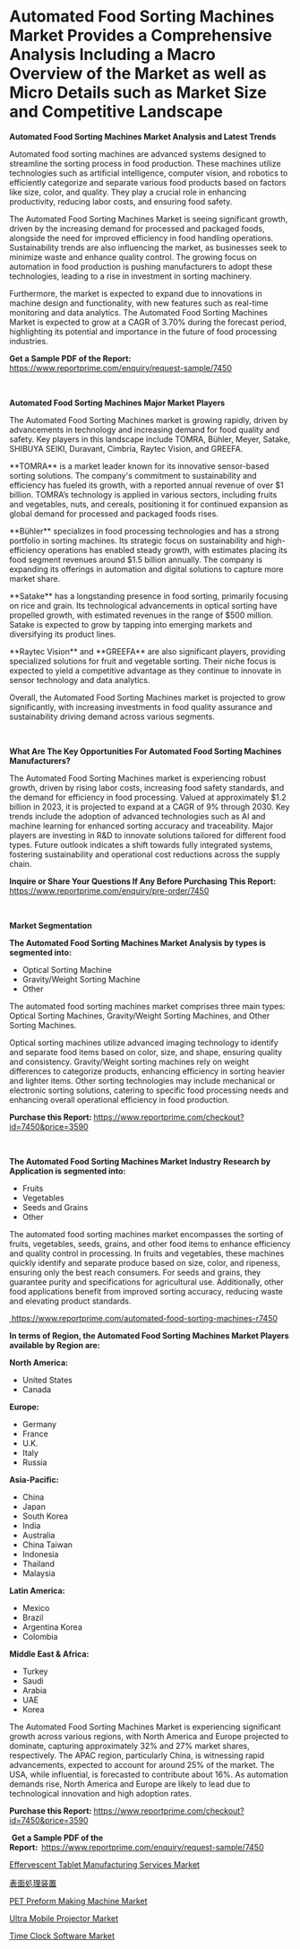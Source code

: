 <p><h1>Automated Food Sorting Machines Market Provides a Comprehensive Analysis Including a Macro Overview of the Market as well as Micro Details such as Market Size and Competitive Landscape</h1></p><p><strong>Automated Food Sorting Machines Market Analysis and Latest Trends</strong></p>
<p><p>Automated food sorting machines are advanced systems designed to streamline the sorting process in food production. These machines utilize technologies such as artificial intelligence, computer vision, and robotics to efficiently categorize and separate various food products based on factors like size, color, and quality. They play a crucial role in enhancing productivity, reducing labor costs, and ensuring food safety.</p><p>The Automated Food Sorting Machines Market is seeing significant growth, driven by the increasing demand for processed and packaged foods, alongside the need for improved efficiency in food handling operations. Sustainability trends are also influencing the market, as businesses seek to minimize waste and enhance quality control. The growing focus on automation in food production is pushing manufacturers to adopt these technologies, leading to a rise in investment in sorting machinery.</p><p>Furthermore, the market is expected to expand due to innovations in machine design and functionality, with new features such as real-time monitoring and data analytics. The Automated Food Sorting Machines Market is expected to grow at a CAGR of 3.70% during the forecast period, highlighting its potential and importance in the future of food processing industries.</p></p>
<p><strong>Get a Sample PDF of the Report:&nbsp;</strong> <a href="https://www.reportprime.com/enquiry/request-sample/7450">https://www.reportprime.com/enquiry/request-sample/7450</a></p>
<p>&nbsp;</p>
<p><strong>Automated Food Sorting Machines Major Market Players</strong></p>
<p><p>The Automated Food Sorting Machines market is growing rapidly, driven by advancements in technology and increasing demand for food quality and safety. Key players in this landscape include TOMRA, Bühler, Meyer, Satake, SHIBUYA SEIKI, Duravant, Cimbria, Raytec Vision, and GREEFA. </p><p>**TOMRA** is a market leader known for its innovative sensor-based sorting solutions. The company's commitment to sustainability and efficiency has fueled its growth, with a reported annual revenue of over $1 billion. TOMRA’s technology is applied in various sectors, including fruits and vegetables, nuts, and cereals, positioning it for continued expansion as global demand for processed and packaged foods rises.</p><p>**Bühler** specializes in food processing technologies and has a strong portfolio in sorting machines. Its strategic focus on sustainability and high-efficiency operations has enabled steady growth, with estimates placing its food segment revenues around $1.5 billion annually. The company is expanding its offerings in automation and digital solutions to capture more market share.</p><p>**Satake** has a longstanding presence in food sorting, primarily focusing on rice and grain. Its technological advancements in optical sorting have propelled growth, with estimated revenues in the range of $500 million. Satake is expected to grow by tapping into emerging markets and diversifying its product lines.</p><p>**Raytec Vision** and **GREEFA** are also significant players, providing specialized solutions for fruit and vegetable sorting. Their niche focus is expected to yield a competitive advantage as they continue to innovate in sensor technology and data analytics.</p><p>Overall, the Automated Food Sorting Machines market is projected to grow significantly, with increasing investments in food quality assurance and sustainability driving demand across various segments.</p></p>
<p>&nbsp;</p>
<p><strong>What Are The Key Opportunities For Automated Food Sorting Machines Manufacturers?</strong></p>
<p><p>The Automated Food Sorting Machines market is experiencing robust growth, driven by rising labor costs, increasing food safety standards, and the demand for efficiency in food processing. Valued at approximately $1.2 billion in 2023, it is projected to expand at a CAGR of 9% through 2030. Key trends include the adoption of advanced technologies such as AI and machine learning for enhanced sorting accuracy and traceability. Major players are investing in R&D to innovate solutions tailored for different food types. Future outlook indicates a shift towards fully integrated systems, fostering sustainability and operational cost reductions across the supply chain.</p></p>
<p><strong>Inquire or Share Your Questions If Any Before Purchasing This Report:</strong> <a href="https://www.reportprime.com/enquiry/pre-order/7450">https://www.reportprime.com/enquiry/pre-order/7450</a></p>
<p>&nbsp;</p>
<p><strong>Market Segmentation</strong></p>
<p><strong>The Automated Food Sorting Machines Market Analysis by types is segmented into:</strong></p>
<p><ul><li>Optical Sorting Machine</li><li>Gravity/Weight Sorting Machine</li><li>Other</li></ul></p>
<p><p>The automated food sorting machines market comprises three main types: Optical Sorting Machines, Gravity/Weight Sorting Machines, and Other Sorting Machines. </p><p>Optical sorting machines utilize advanced imaging technology to identify and separate food items based on color, size, and shape, ensuring quality and consistency. Gravity/Weight sorting machines rely on weight differences to categorize products, enhancing efficiency in sorting heavier and lighter items. Other sorting technologies may include mechanical or electronic sorting solutions, catering to specific food processing needs and enhancing overall operational efficiency in food production.</p></p>
<p><strong>Purchase this Report:&nbsp;</strong><a href="https://www.reportprime.com/checkout?id=7450&price=3590">https://www.reportprime.com/checkout?id=7450&price=3590</a></p>
<p>&nbsp;</p>
<p><strong>The Automated Food Sorting Machines Market Industry Research by Application is segmented into:</strong></p>
<p><ul><li>Fruits</li><li>Vegetables</li><li>Seeds and Grains</li><li>Other</li></ul></p>
<p><p>The automated food sorting machines market encompasses the sorting of fruits, vegetables, seeds, grains, and other food items to enhance efficiency and quality control in processing. In fruits and vegetables, these machines quickly identify and separate produce based on size, color, and ripeness, ensuring only the best reach consumers. For seeds and grains, they guarantee purity and specifications for agricultural use. Additionally, other food applications benefit from improved sorting accuracy, reducing waste and elevating product standards.</p></p>
<p><a href="https://www.reportprime.com/automated-food-sorting-machines-r7450">&nbsp;https://www.reportprime.com/automated-food-sorting-machines-r7450</a></p>
<p><strong>In terms of Region, the Automated Food Sorting Machines Market Players available by Region are:</strong></p>
<p>
    <p> <strong> North America: </strong>
        <ul>
            <li>United States</li>
            <li>Canada</li>
        </ul>
        </p> 
    <p> <strong> Europe: </strong>
        <ul>
            <li>Germany</li>
            <li>France</li>
            <li>U.K.</li>
            <li>Italy</li>
            <li>Russia</li>
        </ul>
        </p> 
    <p> <strong> Asia-Pacific: </strong>
        <ul>
            <li>China</li>
            <li>Japan</li>
            <li>South Korea</li>
            <li>India</li>
            <li>Australia</li>
            <li>China Taiwan</li>
            <li>Indonesia</li>
            <li>Thailand</li>
            <li>Malaysia</li>
        </ul>
        </p> 
    <p> <strong> Latin America: </strong>
        <ul>
            <li>Mexico</li>
            <li>Brazil</li>
            <li>Argentina Korea</li>
            <li>Colombia</li>
        </ul>
        </p> 
    <p> <strong> Middle East & Africa: </strong>
        <ul>
            <li>Turkey</li>
            <li>Saudi</li>
            <li>Arabia</li>
            <li>UAE</li>
            <li>Korea</li>
        </ul>
    </p>
    </p>
<p><p>The Automated Food Sorting Machines Market is experiencing significant growth across various regions, with North America and Europe projected to dominate, capturing approximately 32% and 27% market shares, respectively. The APAC region, particularly China, is witnessing rapid advancements, expected to account for around 25% of the market. The USA, while influential, is forecasted to contribute about 16%. As automation demands rise, North America and Europe are likely to lead due to technological innovation and high adoption rates.</p></p>
<p><strong>Purchase this Report: </strong><a href="https://www.reportprime.com/checkout?id=7450&price=3590">https://www.reportprime.com/checkout?id=7450&price=3590</a></p>
<p>&nbsp;<strong>Get a Sample PDF of the Report:&nbsp;&nbsp;</strong><a href="https://www.reportprime.com/enquiry/request-sample/7450">https://www.reportprime.com/enquiry/request-sample/7450</a></p>
<p><strong></strong></p>
<p><p><a href="https://medium.com/@boboko938_76821/why-should-you-invest-in-effervescent-tablet-manufacturing-services-6cb99e6d6bc3">Effervescent Tablet Manufacturing Services Market</a></p><p><a href="https://williamkable67.medium.com/%E8%A1%A8%E9%9D%A2%E5%87%A6%E7%90%86%E8%A8%AD%E5%82%99%E5%B8%82%E5%A0%B4%E3%81%AE%E5%8B%95%E5%90%91%E3%82%92%E6%8E%A2%E3%82%8B-%E3%82%B0%E3%83%AD%E3%83%BC%E3%83%90%E3%83%AB%E3%83%88%E3%83%AC%E3%83%B3%E3%83%89%E3%81%A8%E4%BB%8A%E5%BE%8C%E3%81%AE%E6%88%90%E9%95%B7%E8%A6%8B%E9%80%9A%E3%81%97-2024%E5%B9%B4-2031%E5%B9%B4-%E3%81%AB%E3%81%A4%E3%81%84%E3%81%A6150%E3%83%9A%E3%83%BC%E3%82%B8%E3%81%A7%E7%B6%B2%E7%BE%85-c811f3f00940">表面処理装置</a></p><p><a href="https://github.com/MarilynDouglas476/Market-Research-Report-List-1/blob/main/pet-preform-making-machine-market.md">PET Preform Making Machine Market</a></p><p><a href="https://www.linkedin.com/pulse/global-perspectives-ultra-mobile-projector-market-trends-challenges-errtc?trackingId=80caPTNJRoivKaU7d%2FVXHA%3D%3D">Ultra Mobile Projector Market</a></p><p><a href="https://www.linkedin.com/pulse/global-time-clock-software-market-exploring-share-trends-7bn6e?trackingId=MwvfZNMMR16QH1mZfyzmLA%3D%3D">Time Clock Software Market</a></p></p>
